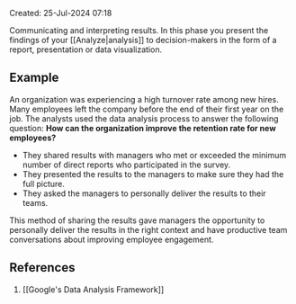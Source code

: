 Created: 25-Jul-2024 07:18

Communicating and interpreting results. In this phase you present the findings of your [[Analyze|analysis]] to decision-makers in the form of a report, presentation or data visualization.
## Example
An organization was experiencing a high turnover rate among new hires. Many employees left the company before the end of their first year on the job. The analysts used the data analysis process to answer the following question: **How can the organization improve the retention rate for new employees?**

* They shared results with managers who met or exceeded the minimum number of direct reports who participated in the survey.
* They presented the results to the managers to make sure they had the full picture.
* They asked the managers to personally deliver the results to their teams.

This method of sharing the results gave managers the opportunity to personally deliver the results in the right context and have productive team conversations about improving employee engagement.
## References
1. [[Google's Data Analysis Framework]]
